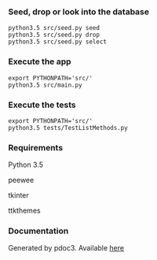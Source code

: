 ### Seed, drop or look into the database

```
python3.5 src/seed.py seed
python3.5 src/seed.py drop
python3.5 src/seed.py select
```


### Execute the app

```
export PYTHONPATH='src/'
python3.5 src/main.py
```


### Execute the tests

```
export PYTHONPATH='src/'
python3.5 tests/TestListMethods.py
```

### Requirements

Python 3.5

peewee

tkinter

ttkthemes

### Documentation

Generated by pdoc3. Available [here](https://poulposaure.gitlab.io/poo/src/)

